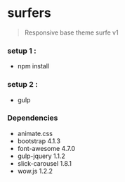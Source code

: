 # surfers
>Responsive base theme surfe v1

### setup 1 :
- npm install 
### setup 2 :
- gulp 
### Dependencies
- animate.css
- bootstrap 4.1.3
- font-awesome 4.7.0
- gulp-jquery 1.1.2 
- slick-carousel 1.8.1
- wow.js 1.2.2